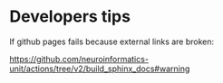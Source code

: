# Developers tips

If github pages fails because external links are broken:

https://github.com/neuroinformatics-unit/actions/tree/v2/build_sphinx_docs#warning